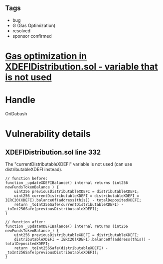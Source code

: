 ## Tags

- bug
- G (Gas Optimization)
- resolved
- sponsor confirmed

# [Gas optimization in XDEFIDistribution.sol - variable that is not used](https://github.com/code-423n4/2022-01-xdefi-findings/issues/120) 

# Handle

OriDabush


# Vulnerability details

## XDEFIDistribution.sol line 332 
The "currentDistributableXDEFI" variable is not used (can use distributableXDEFI instead).
```sol
// function before:
function _updateXDEFIBalance() internal returns (int256 newFundsTokenBalance_) {
    uint256 previousDistributableXDEFI = distributableXDEFI;
    uint256 currentDistributableXDEFI = distributableXDEFI = IERC20(XDEFI).balanceOf(address(this)) - totalDepositedXDEFI;
    return _toInt256Safe(currentDistributableXDEFI) - _toInt256Safe(previousDistributableXDEFI);
}

// function after:
function _updateXDEFIBalance() internal returns (int256 newFundsTokenBalance_) {
    uint256 previousDistributableXDEFI = distributableXDEFI;
    distributableXDEFI = IERC20(XDEFI).balanceOf(address(this)) - totalDepositedXDEFI;
    return _toInt256Safe(distributableXDEFI) - _toInt256Safe(previousDistributableXDEFI);
}
```


